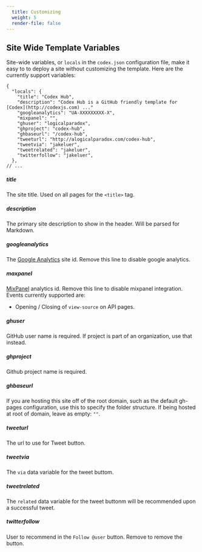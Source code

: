 ```yaml
---
  title: Customizing
  weight: 5
  render-file: false
---
```


## Site Wide Template Variables

Site-wide variables, or `locals` in the `codex.json` configuration file, make it easy to 
to deploy a site without customizing the template. Here are the currently support variables: 

    {
      "locals": {
        "title": "Codex Hub",
        "description": "Codex Hub is a GitHub friendly template for [Codex](http://codexjs.com) ..."
        "googleanalytics": "UA-XXXXXXXXX-X",
        "mixpanel": "",
        "ghuser": "logicalparadox",
        "ghproject": "codex-hub",
        "ghbaseurl": "/codex-hub",
        "tweeturl": "http://alogicalparadox.com/codex-hub",
        "tweetvia": "jakeluer",
        "tweetrelated": "jakeluer",
        "twitterfollow": "jakeluer",
      },
    // ...

##### title

The site title. Used on all pages for the `<title>` tag.

##### description

The primary site description to show in the header. Will be parsed for Markdown.

##### googleanalytics

The [Google Analytics](http://google.com/analytics) site id. Remove this line to disable google analytics.

##### maxpanel

[MixPanel](http://mixpanel.com) analytics id. Remove this line to disable mixpanel integration. Events currently supported are:

* Opening / Closing of `view-source` on API pages.

##### ghuser

GitHub user name is required. If project is part of an organization, use that instead.

##### ghproject

Github project name is required.

##### ghbaseurl

If you are hosting this site off of the root domain, such as the default gh-pages configuration,
use this to specify the folder structure. If being hosted at root of domain, leave as empty: `""`.

##### tweeturl

The url to use for Tweet button.

##### tweetvia

The `via` data variable for the tweet buttom.

##### tweetrelated

The `related` data variable for the tweet buttonm will be recommended upon a successful tweet.

##### twitterfollow

User to recommend in the `Follow @user` button. Remove to remove the button.


